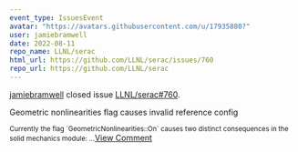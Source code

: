 ```yaml
---
event_type: IssuesEvent
avatar: "https://avatars.githubusercontent.com/u/17935880?"
user: jamiebramwell
date: 2022-08-11
repo_name: LLNL/serac
html_url: https://github.com/LLNL/serac/issues/760
repo_url: https://github.com/LLNL/serac
---
```


<a href='https://github.com/jamiebramwell' target='_blank'>jamiebramwell</a> closed issue <a href='https://github.com/LLNL/serac/issues/760' target='_blank'>LLNL/serac#760</a>.

<p>Geometric nonlinearities flag causes invalid reference config</p><small>Currently the flag `GeometricNonlinearities::On` causes two distinct consequences in the solid mechanics module:...</small><a href='https://github.com/LLNL/serac/issues/760' target='_blank'>View Comment</a>